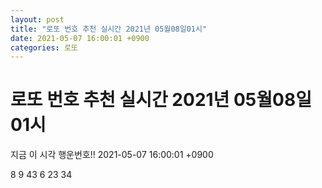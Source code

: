 ```yaml
---
layout: post
title: "로또 번호 추천 실시간 2021년 05월08일01시"
date: 2021-05-07 16:00:01 +0900
categories: 로또
---
```


# 로또 번호 추천 실시간 2021년 05월08일01시

지금 이 시각 행운번호!! 2021-05-07 16:00:01 +0900

 8  9  43  6  23  34 

